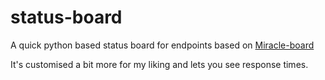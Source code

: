 # status-board
A quick python based status board for endpoints based on [Miracle-board](https://github.com/xhacker/miracle-board)

It's customised a bit more for my liking and lets you see response times.


